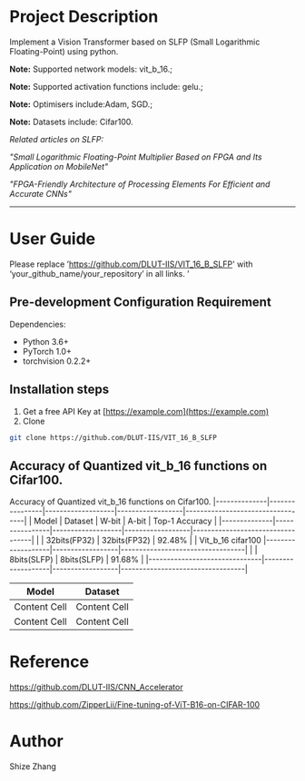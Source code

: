 # Project Description

Implement a Vision Transformer based on SLFP (Small Logarithmic Floating-Point) using python.  

**Note:** Supported network models: vit_b_16.;   

**Note:** Supported activation functions include: gelu.;  

**Note:** Optimisers include:Adam, SGD.;  

**Note:** Datasets include: Cifar100.  


*Related articles on SLFP:*

*"Small Logarithmic Floating-Point Multiplier Based on FPGA and Its Application on MobileNet"*  

*"FPGA-Friendly Architecture of Processing Elements For Efficient and Accurate CNNs"*  

****

# User Guide

Please replace ’https://github.com/DLUT-IIS/VIT_16_B_SLFP' with ‘your_github_name/your_repository’ in all links. ’

## Pre-development Configuration Requirement

Dependencies:
- Python 3.6+
- PyTorch 1.0+
- torchvision 0.2.2+

## **Installation steps**

1. Get a free API Key at [https://example.com](https://example.com)
2. Clone 

```sh
git clone https://github.com/DLUT-IIS/VIT_16_B_SLFP
```

## Accuracy of Quantized vit_b_16 functions on Cifar100.

Accuracy of Quantized vit_b_16 functions on Cifar100.
|--------------|----------------|-------------------|------------------|----------------------------------|
|     Model    |    Dataset     |       W-bit       |       A-bit      |          Top-1 Accuracy          |
|--------------|----------------|-------------------|------------------|----------------------------------|
|                               |    32bits(FP32)   |    32bits(FP32)  |              92.48%              |
|     Vit_b_16      cifar100    |-------------------|------------------|----------------------------------|
|                               |    8bits(SLFP)    |    8bits(SLFP)   |              91.68%              |
|-------------------------------|-------------------|------------------|----------------------------------|

|      Model    | Dataset | 
| ------------- | ------------- |
| Content Cell  | Content Cell  |
| Content Cell  | Content Cell  |

# Reference

https://github.com/DLUT-IIS/CNN_Accelerator

https://github.com/ZipperLii/Fine-tuning-of-ViT-B16-on-CIFAR-100

# Author
Shize Zhang








